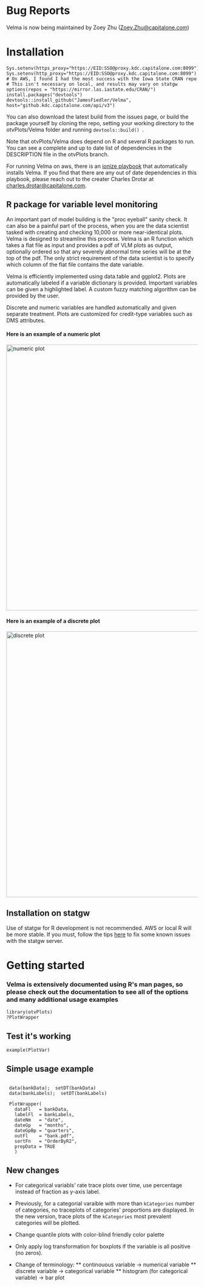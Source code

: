 # Bug Reports
Velma is now being maintained by Zoey Zhu (Zoey.Zhu@capitalone.com)

# Installation

```
Sys.setenv(https_proxy="https://EID:SSO@proxy.kdc.capitalone.com:8099")
Sys.setenv(http_proxy="https://EID:SSO@proxy.kdc.capitalone.com:8099")
# On AWS, I found I had the most success with the Iowa State CRAN repo
# This isn't necessary on local, and results may vary on statgw
options(repos = "https://mirror.las.iastate.edu/CRAN/")
install.packages("devtools")
devtools::install_github("JamesFiedler/Velma", host="github.kdc.capitalone.com/api/v3")
```

You can also download the latest build from the issues page, or build the package yourself by cloning the repo, setting your working directory to the otvPlots/Velma folder and running `devtools::build() `. 

Note that otvPlots/Velma does depend on R and several R packages to run. You can see a complete and up to date list of dependencies in the DESCRIPTION file in the otvPlots branch. 

For running Velma on aws, there is an [ionize playbook](https://github.kdc.capitalone.com/CharlesDrotar/ionize-playbooks/tree/master/anaconda-r-velma-playbook) that automatically installs Velma. If you find that there are any out of date dependencies in this playbook, please reach out to the creater Charles Drotar at charles.drotar@capitalone.com.

## R package for variable level monitoring

An important part of model building is the "proc eyeball" sanity check. It can also be a painful part of the process, when you are the data scientist tasked with creating and checking 10,000 or more near-identical plots. Velma is designed to streamline this process. Velma is an R function which takes a flat file as input and provides a pdf of VLM plots as output, optionally ordered so that any severely abnormal time series will be at the top of the pdf. The only strict requirement of the data scientist is to specify which column of the flat file contains the date variable. 

Velma is efficiently implemented using data.table and ggplot2. Plots are automatically labeled if a variable dictionary is provided. Important variables can be given a highlighted label. A custom fuzzy matching algorithm can be provided by the user. 

Discrete and numeric variables are handled automatically and given separate treatment. Plots are customized for credit-type variables such as DMS attributes. 

#### Here is an example of a numeric plot 
<img src="https://github.kdc.capitalone.com/sju922/Velma/blob/master/vignettes/Figs/cntns_ex.png" 
     alt="numeric plot" 
   width="1285" 
   height="700">


#### Here is an example of a discrete plot 
<img src="https://github.kdc.capitalone.com/sju922/Velma/blob/master/vignettes/Figs/dscrt_ex.png" 
     alt="discrete plot" 
   width="1285" 
   height="700">


## Installation on statgw 

Use of statgw for R development is not recommended. AWS or local R will be more stable. If you must, follow the tips [here](https://github.kdc.capitalone.com/FSGalaxyVulcan/Infrastructure/wiki/R-on-the-server) to fix some known issues with the statgw server.


# Getting started

### Velma is extensively documented using R's man pages, so please check out the documentation to see all of the options and many additional usage examples

```
library(otvPlots)
?PlotWrapper
```

## Test it's working
```
example(PlotVar)
```

## Simple usage example
```

 data(bankData);  setDT(bankData)
 data(bankLabels);  setDT(bankLabels)
 
 PlotWrapper(
   dataFl   = bankData, 
   labelFl  = bankLabels, 
   dateNm   = "date", 
   dateGp   = "months", 
   dateGpBp = "quarters", 
   outFl    = "bank.pdf", 
   sortFn   = "OrderByR2",
   prepData = TRUE
   )

```
## New changes
* For categorical variabls' rate trace plots over time, use percentage instead of fraction as y-axis label.

* Previously, for a categorial varaible with more than `kCategories` number of categories, no traceplots of categories' proportions are displayed. In the new version, 
trace plots of the `kCategories` most prevalent categories will be plotted. 

* Change quantile plots with color-blind friendly color palette

* Only apply log transformation for boxplots if the variable is all positive (no zeros).

* Change of terminology:
** continouous variable -> numerical variable
** discrete variable -> categorical variable
** histogram (for categorical variable) -> bar plot
